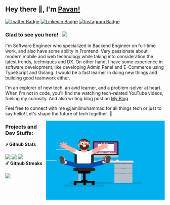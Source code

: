 ## Hey there 👋, I'm [Pavan!](https://github.com/jamilmuhammad/)

[![Twitter Badge](https://img.shields.io/badge/-Twitter-00acee?style=flat-square&logo=Twitter&logoColor=white)](https://twitter.com/jamilmuhammaddd)
[![Linkedin Badge](https://img.shields.io/badge/-LinkedIn-0e76a8?style=flat-square&logo=Linkedin&logoColor=white)](https://linkedin.com/in/jamilmuhammad)
[![Instagram Badge](https://img.shields.io/badge/-Instagram-e4405f?style=flat-square&logo=Instagram&logoColor=white)](https://instagram.com/jamilmuhammadd/)

### Glad to see you here! &nbsp; ![](https://visitor-badge.glitch.me/badge?page_id=jamilmuhammad.jamilmuhammad&style=flat-square&color=0088cc)

I'm Software Engineer who specialized in Backend Engineer on full-time work, and also have some ability in Frontend. Very passionate about modern mobile and web technology while taking into consideration the latest trends, techniques and DX. On other hand, I have some experience in software development, like developing Admin Panel and E-Commerce using TypeScript and Golang. I would be a fast learner in doing new things and building good teamwork either.

I'm an explorer of new tech, an avid learner, and a problem-solver at heart. When I'm not in code, you'll find me watching tech-related YouTube videos, fueling my curiosity. And also writing blog post on [My Blog](https://jamilmuhammad-blog.vercel.app)

Feel free to connect with me @jamilmuhammad for all things tech or just to say hello! Let's shape the future of tech together. 🌟

<img align="right" height="250" width="375" alt="" src="https://raw.githubusercontent.com/jamilmuhammad/jamilmuhammad/master/gifs/coder.gif" />

### Projects and Dev Stuffs:

  <summary><b>⚡ Github Stats</b></summary>
  <br />
  <img height="180em" src="https://github-readme-stats.vercel.app/api?username=jamilmuhammad&show_icons=true&hide_border=true&&count_private=true&include_all_commits=true" />
  <img height="180em" src="https://github-readme-stats.vercel.app/api/top-langs/?username=jamilmuhammad&exclude_repo=KNN-Image-Classification&show_icons=true&hide_border=true&layout=compact&langs_count=8"/>
  <img height="180em" src="https://github-readme-stats-phi-blond.vercel.app/api/top-langs/?username=jamilmuhammad&theme=dark&layout=compact"/>

  <summary><b>☄️ Github Streaks</b></summary>

  <br />
  <img height="180em" src="https://github-readme-streak-stats.herokuapp.com/?user=jamilmuhammad&hide_border=true" />
